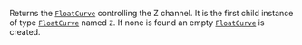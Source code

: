 Returns the [`FloatCurve`](https://create.roblox.com/docs/reference/engine/classes/FloatCurve) controlling the Z channel. It is the first
child instance of type [`FloatCurve`](https://create.roblox.com/docs/reference/engine/classes/FloatCurve) named `Z`. If none is found an
empty [`FloatCurve`](https://create.roblox.com/docs/reference/engine/classes/FloatCurve) is created.
